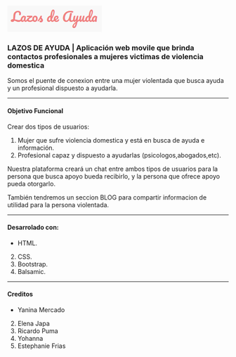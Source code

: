 ![Con titulo](assets/images/logo.png "titulo")
### LAZOS DE AYUDA | Aplicación web movile que brinda contactos profesionales a mujeres victimas de violencia domestica

Somos el puente de conexion entre una mujer violentada que busca ayuda y un profesional dispuesto a ayudarla.
___
#### Objetivo Funcional
Crear dos tipos de usuarios:
1. Mujer que sufre violencia domestica y está en busca de ayuda e información.
2. Profesional capaz y dispuesto a ayudarlas (psicologos,abogados,etc).

Nuestra plataforma creará un chat entre ambos tipos de usuarios para la persona que busca apoyo bueda recibirlo, y la persona que ofrece apoyo pueda otorgarlo.

También tendremos un seccion BLOG para compartir informacion de utilidad para la persona violentada.
___

#### Desarrolado con:
- HTML.
2. CSS.
3. Bootstrap.
4. Balsamic.
___
#### Creditos
- Yanina Mercado
2. Elena Japa
3. Ricardo Puma
4. Yohanna
5. Estephanie Frias
